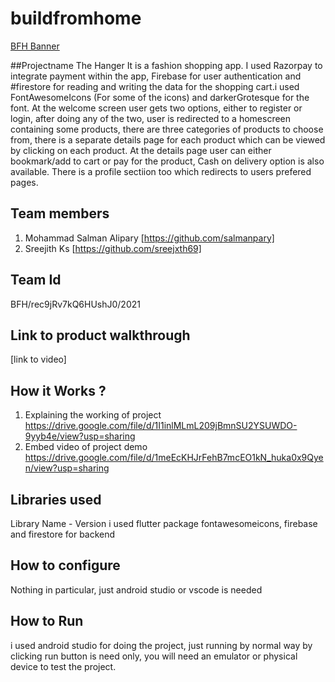 # buildfromhome
[BFH Banner](https://trello-attachments.s3.amazonaws.com/542e9c6316504d5797afbfb9/542e9c6316504d5797afbfc1/39dee8d993841943b5723510ce663233/Frame_19.png)

##Projectname
The Hanger
It is a fashion shopping app. I used Razorpay to integrate payment within the app, Firebase for user authentication and #firestore for reading and writing the data for the shopping cart.i used FontAwesomeIcons (For some of the icons) and darkerGrotesque for the font. At the welcome screen user gets two options, either to register or login, after doing any of the two, user is redirected to a homescreen containing some products, there are three categories of products to choose from, there is a separate details page for each product which can be viewed by clicking on each product. At the details page user can either bookmark/add to cart or pay for the product, Cash on delivery option is also available. There is a profile sectiion too which redirects to users prefered pages.

## Team members
1. Mohammad Salman Alipary [https://github.com/salmanpary]
2. Sreejith Ks [https://github.com/sreejxth69]
## Team Id
BFH/rec9jRv7kQ6HUshJ0/2021

## Link to product walkthrough
[link to video]
## How it Works ?
1. Explaining the working of project https://drive.google.com/file/d/1I1inlMLmL209jBmnSU2YSUWDO-9yyb4e/view?usp=sharing
2. Embed video of project demo https://drive.google.com/file/d/1meEcKHJrFehB7mcEO1kN_huka0x9Qyen/view?usp=sharing
## Libraries used
Library Name - Version
i used flutter package fontawesomeicons, firebase and firestore for backend
## How to configure
Nothing in particular, just android studio or vscode is needed
## How to Run
i used android studio for doing the project, just running by normal way by clicking run button is need only, you will need an emulator or physical device to test the project.
